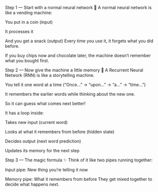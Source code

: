 Step 1 — Start with a normal neural network 🍪
A normal neural network is like a vending machine:

You put in a coin (input)

It processes it

And you get a snack (output)
Every time you use it, it forgets what you did before.

If you buy chips now and chocolate later, the machine doesn’t remember what you bought first.

Step 2 — Now give the machine a little memory 🧠
A Recurrent Neural Network (RNN) is like a storytelling machine.

You tell it one word at a time (“Once…” → “upon…” → “a…” → “time…”)

It remembers the earlier words while thinking about the new one.

So it can guess what comes next better!

It has a loop inside:

Takes new input (current word)

Looks at what it remembers from before (hidden state)

Decides output (next word prediction)

Updates its memory for the next step

Step 3 — The magic formula ✨
Think of it like two pipes running together:

Input pipe: New thing you’re telling it now

Memory pipe: What it remembers from before
They get mixed together to decide what happens next.





